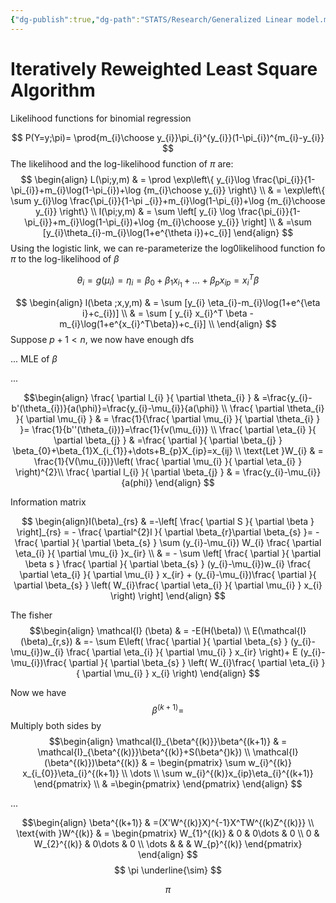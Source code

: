 ```yaml
---
{"dg-publish":true,"dg-path":"STATS/Research/Generalized Linear model.md","permalink":"/stats/research/generalized-linear-model/","created":"2025-05-20T18:46:29.297-04:00","updated":"2025-07-07T17:32:53.483-04:00"}
---
```





# Iteratively Reweighted Least Square Algorithm

Likelihood functions for binomial regression

$$
P(Y=y;\pi)= \prod{m_{i}\choose y_{i}}\pi_{i}^{y_{i}}(1-\pi_{i})^{m_{i}-y_{i}}
$$
The likelihood and the log-likelihood function of $\pi$ are:
$$
\begin{align}
L(\pi;y,m) & = \prod \exp\left\{ y_{i}\log \frac{\pi_{i}}{1-\pi_{i}}+m_{i}\log(1-\pi_{i})+\log {m_{i}\choose y_{i}} \right\} \\
 & = \exp\left\{ \sum y_{i}\log \frac{\pi_{i}}{1-\pi _{i}}+m_{i}\log(1-\pi_{i})+\log {m_{i}\choose y_{i}} \right\} \\
l(\pi;y,m) & = \sum \left[ y_{i} \log \frac{\pi_{i}}{1-\pi_{i}}+m_{i}\log(1-\pi_{i})+\log {m_{i}\choose y_{i}} \right] \\
 & =\sum [y_{i}\theta_{i}-m_{i}\log(1+e^{\theta i})+c_{i}]
\end{align}
$$
Using the logistic link, we can re-parameterize the log0likelihood function fo $\pi$ to the log-likelihood of $\beta$

$$
\theta_{i}=g(\mu_{i})= \eta_{i} =\beta_{0}+\beta_{1}x_{i_{1}}+\dots+\beta _{p}x_{ip}= x_{i}^T \beta
$$

$$
\begin{align}
l(\beta ;x,y,m) & = \sum [y_{i} \eta_{i}-m_{i}\log(1+e^{\eta i}+c_{i})] \\
 & = \sum [ y_{i} x_{i}^T \beta - m_{i}\log(1+e^{x_{i}^T\beta})+c_{i}] \\
\end{align}
$$
Suppose $p+1<n$, we now have enough dfs

...
MLE of $\beta$

...


$$\begin{align}
\frac{ \partial l_{i} }{ \partial \theta_{i} }  & =\frac{y_{i}-b'(\theta_{i})}{a(\phi)}=\frac{y_{i}-\mu_{i}}{a(\phi)} \\
\frac{ \partial \theta_{i} }{ \partial \mu_{i} }  & = \frac{1}{\frac{ \partial \mu_{i} }{ \partial \theta_{i} } }= \frac{1}{b''(\theta_{i})}=\frac{1}{v(\mu_{i})} \\
\frac{ \partial \eta_{i} }{ \partial \beta_{j} }  & =\frac{ \partial  }{ \partial \beta_{j} } \beta_{0}+\beta_{1}X_{i_{1}}+\dots+B_{p}X_{ip}=x_{ij} \\
\text{Let }W_{i} & = \frac{1}{V(\mu_{i})}\left( \frac{ \partial \mu_{i} }{ \partial \eta_{i} }  \right)^{2}\\
\frac{ \partial l_{i} }{ \partial \beta_{j} }  & = \frac{y_{i}-\mu_{i}}{a(phi)}
\end{align}
$$


Information matrix

$$
\begin{align}I(\beta)_{rs} & =-\left[ \frac{ \partial S }{ \partial \beta }  \right]_{rs} = - \frac{ \partial^{2}l }{ \partial \beta_{r}\partial \beta_{s} }= - \frac{ \partial  }{ \partial \beta_{s} }  \sum (y_{i}-\mu_{i}) W_{i} \frac{ \partial \eta_{i} }{ \partial \mu_{i} }x_{ir} \\
 & = - \sum \left[  \frac{ \partial  }{ \partial \beta s } \frac{ \partial  }{ \partial \beta_{s} } (y_{i}-\mu_{i})w_{i} \frac{ \partial \eta_{i} }{ \partial \mu_{i} } x_{ir} + (y_{i}-\mu_{i})\frac{ \partial  }{ \partial \beta_{s} } \left( W_{i}\frac{ \partial \eta_{i} }{ \partial \mu_{i} } x_{i} \right) \right]
\end{align}
$$

The fisher 
$$\begin{align}
\mathcal{I} (\beta) & = -E(H(\beta)) \\
E(\mathcal{I} (\beta)_{r,s}) & =- \sum E\left( \frac{ \partial  }{ \partial \beta_{s} } (y_{i}-\mu_{i})w_{i} \frac{ \partial \eta_{i} }{ \partial \mu_{i} } x_{ir} \right)+ E  (y_{i}-\mu_{i})\frac{ \partial  }{ \partial \beta_{s} } \left( W_{i}\frac{ \partial \eta_{i} }{ \partial \mu_{i} } x_{i} \right)
\end{align}
$$

Now we have
$$
\beta^{(k+1)}=
$$
Multiply both sides by 
$$\begin{align}
\mathcal{I}_{\beta^{(k)}}\beta^{(k+1)}  & = \mathcal{I}_{\beta^{(k)}}\beta^{(k)}+S(\beta^{)k}) \\
\mathcal{I}(\beta^{(k)})\beta^{(k)} & = \begin{pmatrix}
\sum w_{i}^{(k)} x_{i_{0}}\eta_{i}^{(k+1)} \\
\dots \\
\sum w_{i}^{(k)}x_{ip}\eta_{i}^{(k+1)}
\end{pmatrix} \\
 & =\begin{pmatrix} 
\end{pmatrix}
\end{align}
$$

...

$$\begin{align}
\beta^{(k+1)} & =(X'W^{(k)}X)^{-1}X^TW^{(k)Z^{(k)}} \\
\text{with }W^{(k)} & = \begin{pmatrix}
W_{1}^{(k)} & 0 & 0\dots & 0 \\
0 & W_{2}^{(k)}  & 0\dots & 0 \\
\dots  &  &  & W_{p}^{(k)}
\end{pmatrix}
\end{align}
$$
$$
\pi \underline{\sim}
$$

$$
\pi _\text{}
$$